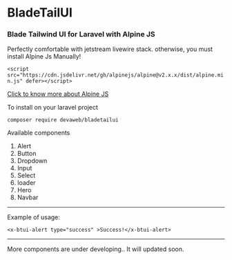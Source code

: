 # BladeTailUI
### Blade Tailwind UI for Laravel with Alpine JS

Perfectly comfortable with jetstream livewire stack. otherwise, you must install Alpine Js Manually!

`<script src="https://cdn.jsdelivr.net/gh/alpinejs/alpine@v2.x.x/dist/alpine.min.js" defer></script>`

[Click to know more about Alpine JS](https://github.com/alpinejs/alpine)

To install on your laravel project

`composer require devaweb/bladetailui`

Available components
1. Alert
2. Button
3. Dropdown
4. Input
5. Select
6. loader
7. Hero
8. Navbar

***

Example of usage:

`<x-btui-alert type="success" >Success!</x-btui-alert>`


***

More components are under developing.. It will updated soon.
